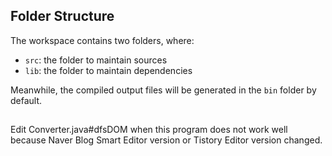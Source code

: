 ## Folder Structure

The workspace contains two folders, where:

- `src`: the folder to maintain sources
- `lib`: the folder to maintain dependencies

Meanwhile, the compiled output files will be generated in the `bin` folder by default.

##
Edit Converter.java#dfsDOM when this program does not work well because Naver Blog Smart Editor version or Tistory Editor version changed.